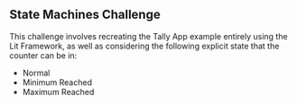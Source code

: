 ## State Machines Challenge
This challenge involves recreating the Tally App example entirely using the Lit Framework, as well as considering the following explicit state that the counter can be in:

- Normal
- Minimum Reached
- Maximum Reached
